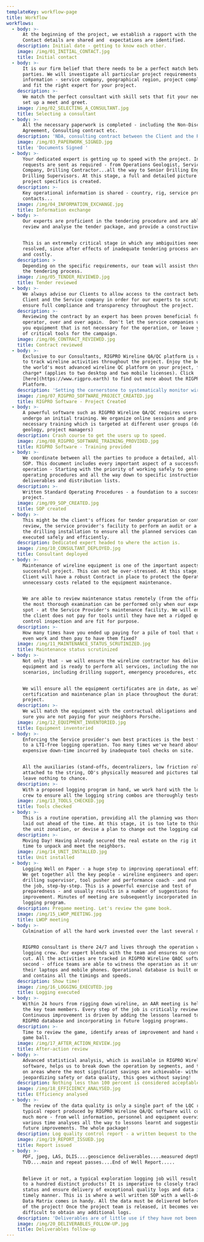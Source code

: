 ```yaml
---
templateKey: workflow-page
title: Workflow
workflows:
  - body: >-
      At the beginning of the project, we establish a rapport with the client.
      Contact details are shared and  expectations are identified.
    description: Initial date - getting to know each other.
    image: /img/01_INITIAL_CONTACT.jpg
    title: Initial contact
  - body: >-
      It is our firm belief that there needs to be a perfect match between both
      parties. We will investigate all particular project requirements and key
      information - service company, geographical region, project complexity -
      and fit the right expert for your project.
    description: >-
      We match the perfect consultant with skill sets that fit your needs and
      set up a meet and greet.
    image: /img/02_SELECTING_A_CONSULTANT.jpg
    title: Selecting a consultant
  - body: >-
      All the necessary paperwork is completed - including the Non-Disclosure
      Agreement, Consulting contract etc.
    description: 'NDA, consulting contract between the Client and the RIGPRO team.'
    image: /img/03_PAPERWORK_SIGNED.jpg
    title: 'Documents Signed '
  - body: >-
      Your dedicated expert is getting up to speed with the project. Information
      requests are sent as required - from Operations Geologist, Service
      Company, Drilling Contractor...all the way to Senior Drilling Engineer and
      Drilling Supervisors. At this stage, a full and detailed picture of the
      project specifics is created.
    description: >-
      Key operational information is shared - country, rig, service provider,
      contacts...
    image: /img/04_INFORMATION_EXCHANGE.jpg
    title: Information exchange
  - body: >-
      Our experts are proficient in the tendering procedure and are able to
      review and analyse the tender package, and provide a constructive input.


      This is an extremely critical stage in which any ambiguities need to be
      resolved, since after effects of inadequate tendering process are severe
      and costly.
    description: >
      Depending on the specific requirements, our team will assist throughout
      the tendering process.
    image: /img/05_TENDER_REVIEWED.jpg
    title: Tender reviewed
  - body: >-
      We always advise our Clients to allow access to the contract between the
      Client and the Service company in order for our experts to scrutinize, to
      ensure full compliance and transparency throughout the project.
    description: >-
      Reviewing the contract by an expert has been proven beneficial for the
      operator, over and over again.  Don't let the service companies up sell
      you equipment that is not necessary for the operation, or leave you short
      of critical tools for the campaign.
    image: /img/06_CONTRACT_REVIEWED.jpg
    title: Contract reviewed
  - body: >-
      Exclusive to our Consultants, RIGPRO Wireline QA/QC platform is utilized
      to track wireline activities throughout the project. Enjoy the benefits of
      the world's most advanced wireline QC platform on your project, free of
      charge* (applies to two desktop and two mobile licenses). Click
      [here](https://www.rigpro.earth) to find out more about the RIGPRO QAQC
      Platform.
    description: 'Setting the cornerstone to systematically monitor wireline activities. '
    image: /img/07_RIGPRO_SOFTWARE_PROJECT_CREATED.jpg
    title: RIGPRO Software - Project Created
  - body: >-
      A powerful software such as RIGPRO Wireline QA/QC requires users to
      undergo an initial training. We organize online sessions and provide
      necessary training which is targeted at different user groups (drilling,
      geology, project managers)
    description: Crash course to get the users up to speed.
    image: /img/08_RIGPRO_SOFTWARE_TRAINING_PROVIDED.jpg
    title: RIGPRO Software - Training provided
  - body: >-
      We coordinate between all the parties to produce a detailed, all-inclusive
      SOP. This document includes every important aspect of a successful
      operation - Starting with the priority of working safely to general
      operating procedures and all the way down to specific instructions on
      deliverables and distribution lists.
    description: >-
      Written Standard Operating Procedures - a foundation to a successful
      project.
    image: /img/09_SOP_CREATED.jpg
    title: SOP created
  - body: >-
      This might be the client's offices for tender preparation or contract
      review, the service provider's facility to perform an audit or a visit to
      the drilling installation to ensure all the planned services can be
      executed safely and efficiently.
    description: Dedicated expert headed to where the action is.
    image: /img/10_CONSULTANT_DEPLOYED.jpg
    title: Consultant deployed
  - body: >-
      Maintenance of wireline equipment is one of the important aspects of a
      successful project. This can not be over-stressed. At this stage, our
      Client will have a robust Contract in place to protect the Operator from
      unnecessary costs related to the equipment maintenance.


      We are able to review maintenance status remotely (from the office) but
      the most thorough examination can be performed only when our expert is on
      spot - at the Service Provider's maintenance facility. We will ensure that
      the client does not pay for tools until they have met a ridged quality
      control inspection and are fit for purpose.
    description: >-
      How many times have you ended up paying for a pile of tool that didn't
      even work and then pay to have them fixed? 
    image: /img/11_MAINTENANCE_STATUS_SCRUTINIZED.jpg
    title: Maintenance status scrutinized
  - body: >-
      Not only that - we will ensure the wireline contractor has delivered the
      equipment and is ready to perform all services, including the non-routine
      scenarios, including drilling support, emergency procedures, etc.


      We will ensure all the equipment certificates are in date, as well as a
      certification and maintenance plan in place throughout the duration of the
      project.
    description: >-
      We will match the equipment with the contractual obligations and ensure
      sure you are not paying for your neighbors Porsche.
    image: /img/12_EQUIPMENT_INVENTORIED.jpg
    title: Equipment inventoried
  - body: >-
      Enforcing the Service provider's own best practices is the best forerunner
      to a LTI-free logging operation. Too many times we've heard about the
      expensive down-time incurred by inadequate tool checks on site.


      All the auxiliaries (stand-offs, decentralizers, low friction rollers) are
      attached to the string, OD's physically measured and pictures taken. We
      leave nothing to chance.
    description: >-
      With a proposed logging program in hand, we work hard with the logging
      crew to ensure all the logging string combos are thoroughly tested.
    image: /img/13_TOOLS_CHECKED.jpg
    title: Tools checked
  - body: >-
      This is a routine operation, providing all the planning was thoroughly
      laid out ahead of the time. At this stage, it is too late to think about
      the unit zonation, or devise a plan to change out the logging cable!
    description: >-
      Moving Day! Having already secured the real estate on the rig it is now
      time to unpack and meet the neighbors. 
    image: /img/14_UNIT_INSTALLED.jpg
    title: Unit installed
  - body: >-
      Logging Well on Paper - a huge step to improving operational efficiency.
      We get together all the key people - wireline engineers and operators,
      drilling supervisor, tool pusher and performance coach - and run through
      the job, step-by-step. This is a powerful exercise and test of
      preparedness - and usually results in a number of suggestions for
      improvement. Minutes of meeting are subsequently incorporated in the final
      logging program.
    description: Pregame meeting. Let's review the game book.
    image: /img/15_LWOP_MEETING.jpg
    title: LWOP meeting
  - body: >-
      Culmination of all the hard work invested over the last several months.


      RIGPRO consultant is there 24/7 and lives through the operation with the
      logging crew. Our expert blends with the team and ensures no corners are
      cut. All the activities are tracked in RIGPRO Wireline QAQC software to a
      second - office teams are able to witness the operation as it unfolds, on
      their laptops and mobile phones. Operational database is built on the go,
      and contains all the timings and speeds.
    description: Show time!
    image: /img/16_LOGGING_EXECUTED.jpg
    title: Logging executed
  - body: >-
      Within 24 hours from rigging down wireline, an AAR meeting is held with
      the key team members. Every step of the job is critically reviewed.
      Continuous improvement is driven by adding the lessons learned to the
      RIGPRO database and incorporating in future logging programs.
    description: >-
      Time to review the game, identify areas of improvement and hand out the
      game ball.
    image: /img/17_AFTER_ACTION_REVIEW.jpg
    title: After-action review
  - body: >-
      Advanced statistical analysis, which is available in RIGPRO Wireline QA/QC
      software, helps us to break down the operation by segments, and to focus
      on areas where the most significant savings are achievable- without
      jeopardizing safety or data quality, this goes without saying!
    description: Nothing less than 100 percent is considered acceptable!
    image: /img/18_EFFICIENCY_ANALYSED.jpg
    title: Efficiency analysed
  - body: >-
      The review of the data quality is only a single part of the LQC report. A
      typical report produced by RIGPRO Wireline QA/QC software will contain
      much more - from well information, personnel and equipment overview,
      various time analyses all the way to lessons learnt and suggestions for
      future improvements. The whole package!
    description: Log quality control report - a written bequest to the logging operation.
    image: /img/19_REPORT_ISSUED.jpg
    title: Report issued
  - body: >-
      PDF, jpeg, LAS, DLIS....geoscience deliverables....measured depth and
      TVD....main and repeat passes....End of Well Report.....


      Believe it or not, a typical exploration logging job will result in close
      to a hundred distinct products! It is imperative to closely track the
      status and ensure delivery of exceptional quality logs and data in a
      timely manner. This is is where a well written SOP with a well-defined
      Data Matrix comes in handy. All the data must be delivered before the end
      of the project! Once the project team is released, it becomes very
      difficult to obtain any additional logs.
    description: 'Deliverables are of little use if they have not been...well, delivered.'
    image: /img/20_DELIVERABLES_FOLLOW-UP.jpg
    title: Deliverables follow-up
---
```


